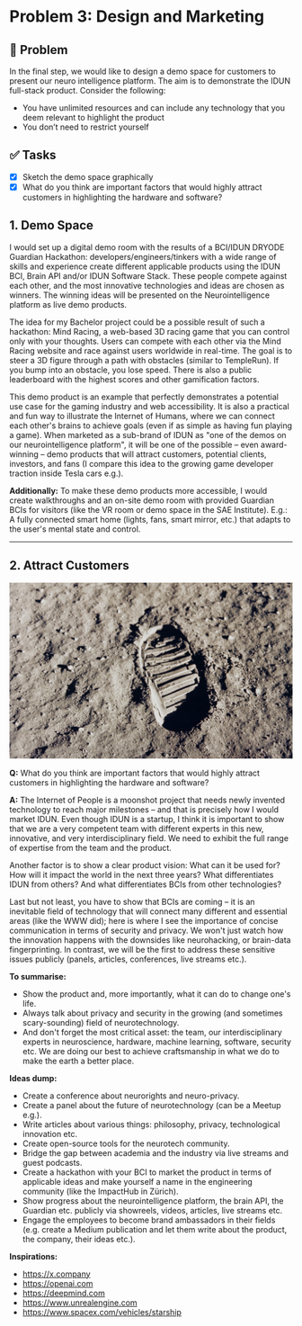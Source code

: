 # Problem 3: Design and Marketing

## 🎯 Problem

In the final step, we would like to design a demo space for customers to present our neuro intelligence platform. The aim is to demonstrate the IDUN full-stack product. Consider the following:

- You have unlimited resources and can include any technology that you deem relevant to highlight the product
- You don’t need to restrict yourself

## ✅ Tasks

- [x] Sketch the demo space graphically
- [x] What do you think are important factors that would highly attract customers in highlighting the hardware and software?

## 1. Demo Space

I would set up a digital demo room with the results of a BCI/IDUN DRYODE Guardian Hackathon: developers/engineers/tinkers with a wide range of skills and experience create different applicable products using the IDUN BCI, Brain API and/or IDUN Software Stack. These people compete against each other, and the most innovative technologies and ideas are chosen as winners. The winning ideas will be presented on the Neurointelligence platform as live demo products.

The idea for my Bachelor project could be a possible result of such a hackathon: Mind Racing, a web-based 3D racing game that you can control only with your thoughts. Users can compete with each other via the Mind Racing website and race against users worldwide in real-time. The goal is to steer a 3D figure through a path with obstacles (similar to TempleRun). If you bump into an obstacle, you lose speed. There is also a public leaderboard with the highest scores and other gamification factors.

This demo product is an example that perfectly demonstrates a potential use case for the gaming industry and web accessibility. It is also a practical and fun way to illustrate the Internet of Humans, where we can connect each other's brains to achieve goals (even if as simple as having fun playing a game). When marketed as a sub-brand of IDUN as "one of the demos on our neurointelligence platform", it will be one of the possible – even award-winning – demo products that will attract customers, potential clients, investors, and fans (I compare this idea to the growing game developer traction inside Tesla cars e.g.).

**Additionally:** To make these demo products more accessible, I would create walkthroughs and an on-site demo room with provided Guardian BCIs for visitors (like the VR room or demo space in the SAE Institute). E.g.: A fully connected smart home (lights, fans, smart mirror, etc.) that adapts to the user's mental state and control.

---

## 2. Attract Customers

![Footsteps on the moon: The result of a moonshot project (Apollo 11)](./img/moonshot.jpeg)

**Q:** What do you think are important factors that would highly attract customers in highlighting the hardware and software?

**A:** The Internet of People is a moonshot project that needs newly invented technology to reach major milestones – and that is precisely how I would market IDUN. Even though IDUN is a startup, I think it is important to show that we are a very competent team with different experts in this new, innovative, and very interdisciplinary field. We need to exhibit the full range of expertise from the team and the product.

Another factor is to show a clear product vision: What can it be used for? How will it impact the world in the next three years? What differentiates IDUN from others? And what differentiates BCIs from other technologies?

Last but not least, you have to show that BCIs are coming – it is an inevitable field of technology that will connect many different and essential areas (like the WWW did); here is where I see the importance of concise communication in terms of security and privacy. We won't just watch how the innovation happens with the downsides like neurohacking, or brain-data fingerprinting. In contrast, we will be the first to address these sensitive issues publicly (panels, articles, conferences, live streams etc.).

**To summarise:**

- Show the product and, more importantly, what it can do to change one's life.
- Always talk about privacy and security in the growing (and sometimes scary-sounding) field of neurotechnology.
- And don't forget the most critical asset: the team, our interdisciplinary experts in neuroscience, hardware, machine learning, software, security etc. We are doing our best to achieve craftsmanship in what we do to make the earth a better place.

**Ideas dump:**

- Create a conference about neurorights and neuro-privacy.
- Create a panel about the future of neurotechnology (can be a Meetup e.g.).
- Write articles about various things: philosophy, privacy, technological innovation etc.
- Create open-source tools for the neurotech community.
- Bridge the gap between academia and the industry via live streams and guest podcasts.
- Create a hackathon with your BCI to market the product in terms of applicable ideas and make yourself a name in the engineering community (like the ImpactHub in Zürich).
- Show progress about the neurointelligence platform, the brain API, the Guardian etc. publicly via showreels, videos, articles, live streams etc.
- Engage the employees to become brand ambassadors in their fields (e.g. create a Medium publication and let them write about the product, the company, their ideas etc.).

**Inspirations:**

- <https://x.company>
- <https://openai.com>
- <https://deepmind.com>
- <https://www.unrealengine.com>
- <https://www.spacex.com/vehicles/starship>

